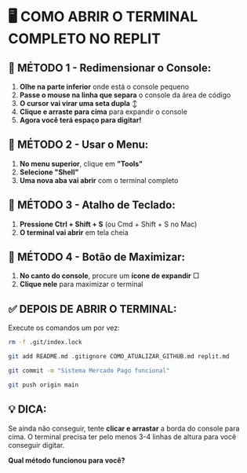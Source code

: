 # 🖥️ COMO ABRIR O TERMINAL COMPLETO NO REPLIT

## 🔧 MÉTODO 1 - Redimensionar o Console:
1. **Olhe na parte inferior** onde está o console pequeno
2. **Passe o mouse na linha que separa** o console da área de código
3. **O cursor vai virar uma seta dupla** ↕️
4. **Clique e arraste para cima** para expandir o console
5. **Agora você terá espaço para digitar!**

## 🔧 MÉTODO 2 - Usar o Menu:
1. **No menu superior**, clique em **"Tools"**
2. **Selecione "Shell"**
3. **Uma nova aba vai abrir** com o terminal completo

## 🔧 MÉTODO 3 - Atalho de Teclado:
1. **Pressione Ctrl + Shift + S** (ou Cmd + Shift + S no Mac)
2. **O terminal vai abrir** em tela cheia

## 🔧 MÉTODO 4 - Botão de Maximizar:
1. **No canto do console**, procure um **ícone de expandir** □
2. **Clique nele** para maximizar o terminal

## ✅ DEPOIS DE ABRIR O TERMINAL:
Execute os comandos um por vez:

```bash
rm -f .git/index.lock
```
```bash
git add README.md .gitignore COMO_ATUALIZAR_GITHUB.md replit.md
```
```bash
git commit -m "Sistema Mercado Pago funcional"
```
```bash
git push origin main
```

## 💡 DICA:
Se ainda não conseguir, tente **clicar e arrastar** a borda do console para cima. O terminal precisa ter pelo menos 3-4 linhas de altura para você conseguir digitar.

**Qual método funcionou para você?**